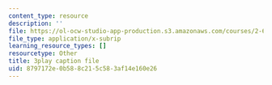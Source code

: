 ```yaml
---
content_type: resource
description: ''
file: https://ol-ocw-studio-app-production.s3.amazonaws.com/courses/2-627-fundamentals-of-photovoltaics-fall-2013/8797172e0b588c215c583af14e160e26_C42jXQLc_Jo.srt
file_type: application/x-subrip
learning_resource_types: []
resourcetype: Other
title: 3play caption file
uid: 8797172e-0b58-8c21-5c58-3af14e160e26
---
```

